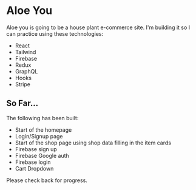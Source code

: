 # Aloe You

Aloe you is going to be a house plant e-commerce site. I'm building it so I can practice using these technologies:

- React
- Tailwind
- Firebase
- Redux
- GraphQL
- Hooks
- Stripe

## So Far...

The following has been built:

- Start of the homepage
- Login/Signup page
- Start of the shop page using shop data filling in the item cards
- Firebase sign up
- Firebase Google auth
- Firebase login
- Cart Dropdown

Please check back for progress.
